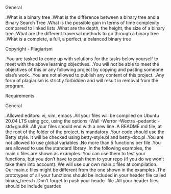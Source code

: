 General

.What is a binary tree
.What is the difference between a binary tree and a Binary Search Tree
.What is the possible gain in terms of time complexity compared to linked lists
.What are the depth, the height, the size of a binary tree
.What are the different traversal methods to go through a binary tree
.What is a complete, a full, a perfect, a balanced binary tree

Copyright - Plagiarism

.You are tasked to come up with solutions for the tasks below yourself to meet with the above learning objectives.
.You will not be able to meet the objectives of this or any following project by copying and pasting someone else’s work.
.You are not allowed to publish any content of this project.
.Any form of plagiarism is strictly forbidden and will result in removal from the program.

Requirements

General

.Allowed editors: vi, vim, emacs
.All your files will be compiled on Ubuntu 20.04 LTS using gcc, using the options -Wall -Werror -Wextra -pedantic -std=gnu89
.All your files should end with a new line
.A README.md file, at the root of the folder of the project, is mandatory
.Your code should use the Betty style. It will be checked using betty-style.pl and betty-doc.pl
.You are not allowed to use global variables
.No more than 5 functions per file
.You are allowed to use the standard library
.In the following examples, the main.c files are shown as examples. You can use them to test your functions, but you don’t have to push them to your repo (if you do we won’t take them into account). We will use our own main.c files at compilation. Our main.c files might be different from the one shown in the examples
.The prototypes of all your functions should be included in your header file called binary_trees.h
.Don’t forget to push your header file
.All your header files should be include guarded
